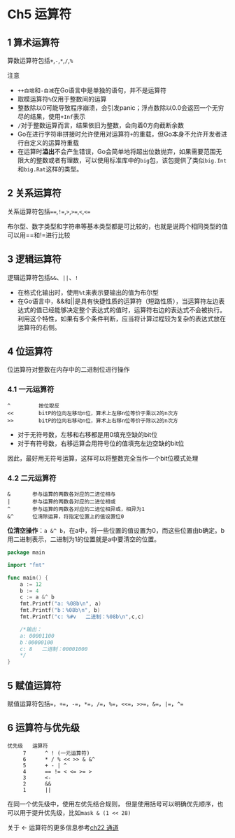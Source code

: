 # Ch5 运算符


## 1 算术运算符

算数运算符包括`+`,`-`,`*`,`/`,`%`

注意

- `++自增`和`-自减`在Go语言中是单独的语句，并不是运算符
- 取模运算符`%`仅用于整数间的运算
- 整数除以0可能导致程序崩溃，会引发panic；浮点数除以0.0会返回一个无穷尽的结果，使用`+Inf`表示
- `/`对于整数运算而言，结果依旧为整数，会向着0方向截断余数
- Go在进行字符串拼接时允许使用对运算符`+`的重载，但Go本身不允许开发者进行自定义的运算符重载
- 在运算时**溢出**不会产生错误，Go会简单地将超出位数抛弃，如果需要范围无限大的整数或者有理数，可以使用标准库中的`big`包，该包提供了类似`big.Int`和`big.Rat`这样的类型。



## 2 关系运算符

关系运算符包括`==`,`!=`,`>`,`>=`,`<`,`<=`

布尔型、数字类型和字符串等基本类型都是可比较的，也就是说两个相同类型的值可以用==和!=进行比较



## 3 逻辑运算符

逻辑运算符包括`&&`、`||`、`!`

- 在格式化输出时，使用`%t`来表示要输出的值为布尔型
- 在Go语言中，&&和||是具有快捷性质的运算符（短路性质），当运算符左边表达式的值已经能够决定整个表达式的值时，运算符右边的表达式不会被执行。利用这个特性，如果有多个条件判断，应当将计算过程较为复杂的表达式放在运算符的右侧。



## 4 位运算符

位运算符对整数在内存中的二进制位进行操作

### 4.1 一元运算符

```
^         按位取反
<<        bitP的位向左移动n位，算术上左移n位等价于乘以2的n次方
>>        bitP的位向右移动n位，算术上右移n位等价于除以2的n次方
```

- 对于无符号数，左移和右移都是用0填充空缺的bit位
- 对于有符号数，右移运算会用符号位的值填充左边空缺的bit位

因此，最好用无符号运算，这样可以将整数完全当作一个bit位模式处理

### 4.2 二元运算符

```
&       参与运算的两数各对应的二进位相与
|       参与运算的两数各对应的二进位相或
^       参与运算的两数各对应的二进位相异或，相异为1
&^      位清除运算，将指定位置上的值设置位0
```

**位清空操作**：`a &^ b`，在a中，将一些位置的值设置为0，而这些位置由b确定。b用二进制表示，二进制为1的位置就是a中要清空的位置。

```go
package main

import "fmt"

func main() {
    a := 12
    b := 4
    c := a &^ b
    fmt.Printf("a: %08b\n", a)
    fmt.Printf("b：%08b\n", b)
    fmt.Printf("c: %#v   二进制：%08b\n",c,c)

    /*输出：
    a: 00001100
    b：00000100
    c: 8   二进制：00001000
    */
}
```



## 5 赋值运算符

赋值运算符包括`=`，`+=`，`-=`，`*=`，`/=`，`%=`，`<<=`，`>>=`，`&=`，`|=`，`^=`



## 6 运算符与优先级

```
优先级   运算符
	 7      ^ ! (一元运算符)
	 6      * / % << >> & &^
	 5      + - | ^
	 4      == != < <= >= >
	 3      <-
	 2      &&
	 1      ||
```

在同一个优先级中，使用左优先结合规则， 但是使用括号可以明确优先顺序，也可以用于提升优先级，比如`mask & (1 << 28)`

关于 <- 运算符的更多信息参考[ch22 通道](http://zchaoyu1126.github.io/go-ch22.html)

